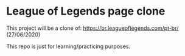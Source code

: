 # League of Legends page clone

This project will be a clone of: https://br.leagueoflegends.com/pt-br/ (27/06/2020)

This repo is just for learning/practicing purposes.
